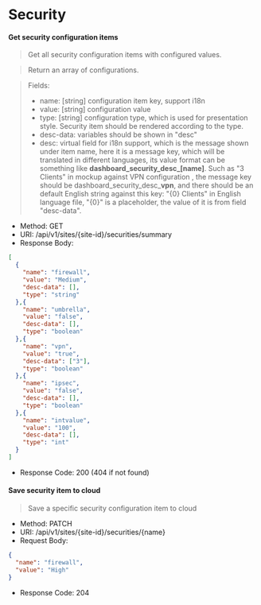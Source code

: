 # Security

#### Get security configuration items
> Get all security configuration items with configured values.

> Return an array of configurations.

> Fields:
> - name: [string] configuration item key, support i18n
> - value: [string] configuration value
> - type: [string] configuration type, which is used for presentation style. Security item should be rendered according to the type.
> - desc-data: variables should be shown in "desc"
> - desc: virtual field for i18n support, which is the message shown under item name, here it is a message key, which will be translated in different languages, its value format can be something like **dashboard_security_desc_[name]**. Such as "3 Clients" in mockup against VPN configuration , the message key should be dashboard_security_desc_**vpn**, and there should be an default English string against this key: "{0} Clients" in English language file, "{0}" is a placeholder, the value of it is from field "desc-data".


* Method: GET
* URI: /api/v1/sites/{site-id}/securities/summary
* Response Body:

```json
[
  {
    "name": "firewall",
    "value": "Medium",
    "desc-data": [],
    "type": "string"
  },{
    "name": "umbrella",
    "value": "false",
    "desc-data": [],
    "type": "boolean"
  },{
    "name": "vpn",
    "value": "true",
    "desc-data": ["3"],
    "type": "boolean"
  },{
    "name": "ipsec",
    "value": "false",
    "desc-data": [],
    "type": "boolean"
  },{
    "name": "intvalue",
    "value": "100",
    "desc-data": [],
    "type": "int"
  }
]
```
* Response Code: 200 (404 if not found)


#### Save security item to cloud
> Save a specific security configuration item to cloud

* Method: PATCH
* URI: /api/v1/sites/{site-id}/securities/{name}
* Request Body:

```json
{
  "name": "firewall",
  "value": "High"
}
```
* Response Code: 204
